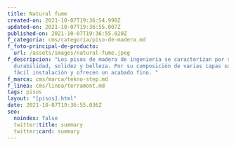 ```yaml
---
title: Natural fume
created-on: 2021-10-07T19:36:54.990Z
updated-on: 2021-10-07T19:36:55.007Z
published-on: 2021-10-07T19:36:55.020Z
f_categoria: cms/categoria/piso-de-madera.md
f_foto-principal-de-producto:
  url: /assets/images/natural-fume.jpeg
f_descripcion: "Los pisos de madera de ingeniería se caracterizan por su
  durabilidad, solidez y belleza. Por su composición de varias capas son de
  fácil instalación y ofrecen un acabado fino. "
f_marca: cms/marca/tekno-step.md
f_linea: cms/linea/terramont.md
tags: pisos
layout: "[pisos].html"
date: 2021-10-07T19:36:55.036Z
seo:
  noindex: false
  twitter:title: summary
  twitter:card: summary
---
```


